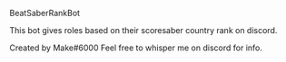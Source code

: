 BeatSaberRankBot

This bot gives roles based on their scoresaber country rank on discord.

Created by Make#6000
Feel free to whisper me on discord for info.
